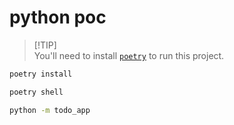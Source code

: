 # python poc

> [!TIP]\
> You'll need to install [`poetry`](https://python-poetry.org) to run this
> project.

```sh
poetry install
```

```sh
poetry shell
```

```sh
python -m todo_app
```

